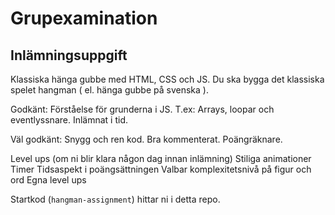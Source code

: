 # Grupexamination

## Inlämningsuppgift
Klassiska hänga gubbe med HTML, CSS och JS.
Du ska bygga det klassiska spelet hangman ( el. hänga gubbe på svenska ).

Godkänt:
Förståelse för grunderna i JS.
T.ex: Arrays, loopar och eventlyssnare.
Inlämnat i tid.

Väl godkänt:
Snygg och ren kod.
Bra kommenterat.
Poängräknare.

Level ups
(om ni blir klara någon dag innan inlämning)
Stiliga animationer
Timer
Tidsaspekt i poängsättningen
Valbar komplexitetsnivå på figur och ord
Egna level ups

Startkod (`hangman-assignment`) hittar ni i detta repo.
